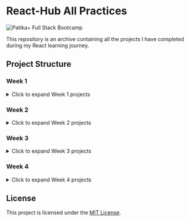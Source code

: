 # React-Hub All Practices

![Patika+ Full Stack Bootcamp](https://github.com/deerborg/Patika-Hub/assets/152931069/f524418e-39f0-4696-8c70-1bf1cfa8f862)

This repository is an archive containing all the projects I have completed during my React learning journey.

## Project Structure

### Week 1

<details>
<summary>Click to expand Week 1 projects</summary>

| # | Project Name   | Source Code    |
|---|----------------|----------------|
| 1 | Prework-1      | [Source](https://github.com/deerborg/React-Hub/tree/main/Week-1/Prework_Practices) |
| 2 | Student Tables | [Source](https://github.com/deerborg/React-Hub/tree/main/Week-1/Tables) |
| 3 | Form           | [Source](https://github.com/deerborg/React-Hub/tree/main/Week-1/Form) |
| 4 | LiveWebPage    | [Source](https://github.com/deerborg/React-Hub/tree/main/Week-1/LiveWebPage) |


</details>

### Week 2

<details>
<summary>Click to expand Week 2 projects</summary>

| # | Project Name     | Source Code    |
|---|------------------|----------------|
| 1 | Blog             | [Source](https://github.com/deerborg/React-Hub/tree/main/CSS_Week-2/Blog) |
| 2 | Register Form    | [Source](https://github.com/deerborg/React-Hub/tree/main/CSS_Week-2/Register%20Form) |
| 3 | Tribute Web Site | [Source](https://github.com/deerborg/React-Hub/tree/main/CSS_Week-2/Tribute%20Web%20Site) |


</details>


### Week 3

<details>
<summary>Click to expand Week 3 projects</summary>

| # | Project Name | Source Code    |
|---|--------------|----------------|
| 1 | Blog         | [Source](https://github.com/deerborg/React-Hub/tree/main/Boostrap_Week-3/Blog) |
| 2 | Inst-Clone   | [Source](https://github.com/deerborg/React-Hub/tree/main/Boostrap_Week-3/Inst-Clone) |
| 3 | Ln-Clone     | [Source](https://github.com/deerborg/React-Hub/tree/main/Boostrap_Week-3/Ln-Clone) |


</details>

### Week 4

<details>
<summary>Click to expand Week 4 projects</summary>

| # | Project Name | Source Code    |
|---|--------------|----------------|
| 1 | LandingPage  | [Source](https://github.com/deerborg/React-Hub/tree/main/Tailwind_Week-4/LandingPage) |
| 2 | ReviewPage   | [Source](https://github.com/deerborg/React-Hub/tree/main/Tailwind_Week-4/ReviewPage) |


</details>



## License

This project is licensed under the [MIT License](https://choosealicense.com/licenses/mit/).


